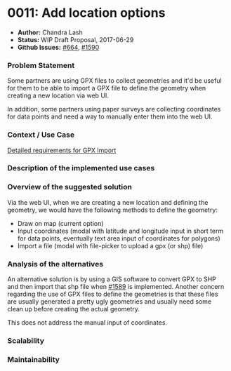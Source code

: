 # 0011: Add location options

- **Author:** Chandra Lash
- **Status:** WIP Draft Proposal, 2017-06-29
- **Github Issues:** [#664](https://github.com/Cadasta/cadasta-platform/issues/664), [#1590](https://github.com/Cadasta/cadasta-platform/issues/1590)



### Problem Statement

Some partners are using GPX files to collect geometries and it'd be useful for them to be able to import a GPX file to define the geometry when creating a new location via web UI. 

In addition, some partners using paper surveys are collecting coordinates for data points and need a way to manually enter them into the web UI.

### Context / Use Case

[Detailed requirements for GPX Import](https://devwiki.corp.cadasta.org/GPX%20Import)

### Description of the implemented use cases

### Overview of the suggested solution

Via the web UI, when we are creating a new location and defining the geometry, we would have the following methods to define the geometry:

- Draw on map (current option)
- Input coordinates (modal with latitude and longitude input in short term for data points, eventually text area input of coordinates for polygons)
- Import a file (modal with file-picker to upload a gpx (or shp) file)


### Analysis of the alternatives

An alternative solution is by using a GIS software to convert GPX to SHP and then import that shp file when [#1589](https://github.com/Cadasta/cadasta-platform/issues/1589) is implemented. Another concern regarding the use of GPX files to define the geometries is that these files are usually generated a pretty ugly geometries and usually need some clean up before creating the actual geometry.

This does not address the manual input of coordinates.

### Scalability

### Maintainability


